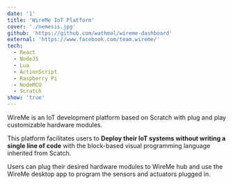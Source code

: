 ```yaml
---
date: '1'
title: 'WireMe IoT Platform'
cover: './nemesis.jpg'
github: 'https://github.com/wathmal/wireme-dashboard'
external: 'https://www.facebook.com/team.wireme/'
tech:
  - React
  - NodeJS
  - Lua
  - ActionScript
  - Raspberry Pi
  - NodeMCU
  - Scratch
show: 'true'
---
```


WireMe is an IoT development platform based on Scratch with plug and play customizable hardware modules.

This platform facilitates users to **Deploy their IoT systems without writing a single line of code** with the block-based visual programming
language inherited from Scatch.

Users can plug their desired hardware modules to WireMe hub and use the WireMe desktop app to program the sensors and actuators plugged in.
